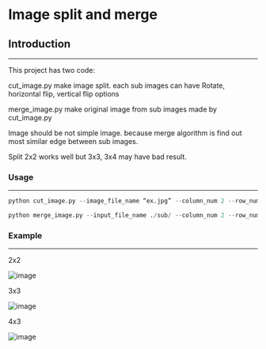 # Image split and merge

## Introduction

---

This project has two code: 

cut_image.py make image split. each sub images can have Rotate, horizontal flip, vertical flip options

merge_image.py make original image from sub images made by cut_image.py

Image should be not simple image. because merge algorithm is find out most similar edge between sub images.

Split 2x2 works well but 3x3, 3x4 may have bad result.

 

### Usage

---

```python
python cut_image.py --image_file_name “ex.jpg” --column_num 2 --row_num 2
```

```python
python merge_image.py --input_file_name ./sub/ --column_num 2 --row_num 2 --output_filename merged_image
```

### Example

---

2x2

![image](https://user-images.githubusercontent.com/62612606/223814357-d74d985f-8aed-4782-a927-664f3ec23256.png)

3x3

![image](https://user-images.githubusercontent.com/62612606/223814023-2af18963-7338-40e3-ad34-19e6567456a6.png)

4x3

![image](https://user-images.githubusercontent.com/62612606/223813583-b6f6b223-0888-4725-b0e7-c21189c72f9c.png)
